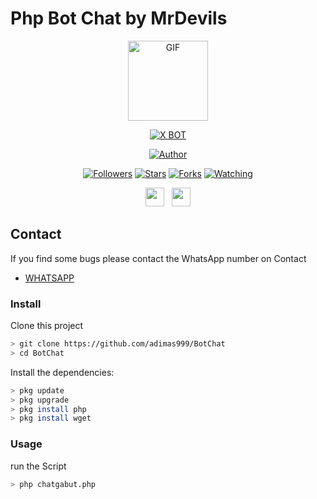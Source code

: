 # Php Bot Chat by MrDevils

<p align="center">
<img src="https://d.top4top.io/p_1837luigd0.gif" alt="GIF" width="128" height="128"/>
</p>
<p align="center">
<a href="#"><img title="X BOT" src="https://img.shields.io/badge/BotChat-blue?colorA=%23ff0000&colorB=%23017e40&style=for-the-badge"></a>
</p>
<p align="center">
<a href="https://github.com/adimas999"><img title="Author" src="https://img.shields.io/badge/Author-MrDevils-orange.svg?style=for-the-badge&logo=github"></a>
</p>
<p align="center">
<a href="https://github.com/adimas999/followers"><img title="Followers" src="https://img.shields.io/github/followers/adimas999?color=red&style=flat-square"></a>
<a href="https://github.com/adimas999/megumikato2/stargazers/"><img title="Stars" src="https://img.shields.io/github/stars/adimas999/BotChat?color=blue&style=flat-square"></a>
<a href="https://github.com/adimas999/megumikato2/network/members"><img title="Forks" src="https://img.shields.io/github/forks/adimas999/BotChat?color=red&style=flat-square"></a>
<a href="https://github.com/adimas999/megumikato2/watchers"><img title="Watching" src="https://img.shields.io/github/watchers/adimas999/BotChat?label=Watchers&color=blue&style=flat-square"></a>
</p>
<p align='center'>
   <a href="https://wa.me/6285939888897"><img height="30" src="https://c.top4top.io/p_1837yybbf0.jpeg"></a>&nbsp;&nbsp;
   <a href="https://instagram.com/adimas_shadoet"><img height="30" src="https://raw.githubusercontent.com/TobyG74/TobyG74/main/instagram.jpg"></a>
</P>
</P>

## Contact

If you find some bugs please contact the WhatsApp number on Contact

- [WHATSAPP](https://wa.me/6285939888897)

### Install
Clone this project

```bash
> git clone https://github.com/adimas999/BotChat
> cd BotChat
```

Install the dependencies:

```bash
> pkg update
> pkg upgrade
> pkg install php
> pkg install wget
```

### Usage
run the Script

```bash
> php chatgabut.php
```
